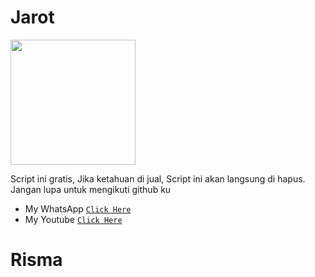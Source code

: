 
# Jarot

<img src="https://telegra.ph/file/4b333eab88fc6b045862a.jpg" width="200" height="200"/>


Script ini gratis, Jika ketahuan di jual, Script ini akan langsung di hapus.
Jangan lupa untuk mengikuti github ku
* My WhatsApp [`Click Here`](https://wa.me/6288214989352?text=Assalamualaikum)
* My Youtube [`Click Here`](https://youtube.com/c/Hamz9999+)

# Risma
